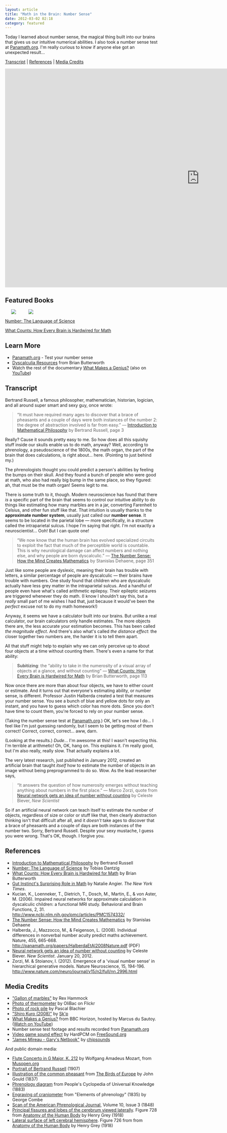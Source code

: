 ```yaml
---
layout: article
title: "Math in the Brain: Number Sense"
date: 2012-03-02 02:18
category: featured
---
```

<p>Today I learned about number sense, the magical thing built into our brains that gives us our intuitive numerical abilities. I also took a number sense test at <a href="http://panamath.org/">Panamath.org</a>. I'm really curious to know if anyone else got an unexpected result...</p>

<p><a href="http://learningnerd.com/math-in-the-brain-number-sense/#article">Transcript</a> | <a href="http://learningnerd.com/math-in-the-brain-number-sense/#references">References</a> | <a href="http://learningnerd.com/math-in-the-brain-number-sense/#credits">Media Credits</a></p>

<iframe width="1280" height="720" src="https://www.youtube.com/embed/PZ1mmVy5wTs?controls=0" frameborder="0" allowfullscreen></iframe>

<h2>Featured Books</h2>

<p style="float:left; padding: 0 20px; margin-top: 0px;"><a rel="nofollow" href="http://www.amazon.com/gp/product/0452288118/ref=as_li_tl?ie=UTF8&camp=1789&creative=390957&creativeASIN=0452288118&linkCode=as2&tag=learni084-20&linkId=PU4D3XSKJU5A3DV6"><img border="0" src="http://ws-na.amazon-adsystem.com/widgets/q?_encoding=UTF8&ASIN=0452288118&Format=_SL250_&ID=AsinImage&MarketPlace=US&ServiceVersion=20070822&WS=1&tag=learni084-20" ></a><img src="http://ir-na.amazon-adsystem.com/e/ir?t=learni084-20&l=as2&o=1&a=0452288118" width="1" height="1" border="0" alt="" style="border:none !important; margin:0px !important;" /></p>

<p style="float:left; padding: 0 20px; margin-top: 0px;"><a rel="nofollow" href="http://www.amazon.com/gp/product/0684854171/ref=as_li_tl?ie=UTF8&camp=1789&creative=390957&creativeASIN=0684854171&linkCode=as2&tag=learni084-20&linkId=WU4PPI4MPQILVDEI"><img border="0" src="http://ws-na.amazon-adsystem.com/widgets/q?_encoding=UTF8&ASIN=0684854171&Format=_SL250_&ID=AsinImage&MarketPlace=US&ServiceVersion=20070822&WS=1&tag=learni084-20" ></a><img src="http://ir-na.amazon-adsystem.com/e/ir?t=learni084-20&l=as2&o=1&a=0684854171" width="1" height="1" border="0" alt="" style="border:none !important; margin:0px !important;" /></p>

<p style="clear:both;"><a rel="nofollow" href="http://www.amazon.com/gp/product/0452288118/ref=as_li_tl?ie=UTF8&camp=1789&creative=390957&creativeASIN=0452288118&linkCode=as2&tag=learni084-20&linkId=PU4D3XSKJU5A3DV6">Number: The Language of Science</a><img src="http://ir-na.amazon-adsystem.com/e/ir?t=learni084-20&l=as2&o=1&a=0452288118" width="1" height="1" border="0" alt="" style="border:none !important; margin:0px !important;" /></p>

<p><a rel="nofollow" href="http://www.amazon.com/gp/product/0684854171/ref=as_li_tl?ie=UTF8&camp=1789&creative=390957&creativeASIN=0684854171&linkCode=as2&tag=learni084-20&linkId=WU4PPI4MPQILVDEI">What Counts: How Every Brain is Hardwired for Math</a><img src="http://ir-na.amazon-adsystem.com/e/ir?t=learni084-20&l=as2&o=1&a=0684854171" width="1" height="1" border="0" alt="" style="border:none !important; margin:0px !important;" />
<h2>Learn More</h2>
<ul>
<li><a href="http://panamath.org/">Panamath.org</a> - Test your number sense</li>
<li><a href="http://www.mathematicalbrain.com/dysclink.html">Dyscalculia Resources</a> from Brian Butterworth</li>
<li>Watch the rest of the documentary <a href="http://www.bbc.co.uk/programmes/b00qzlbv">What Makes a Genius?</a> (also on <a href="http://www.youtube.com/watch?v=EjDf3-Et-4o&t=11m21s">YouTube</a>)
</li>
</ul>

<h2 class="transcript">Transcript</h2>
<p>
Bertrand Russell, a famous philosopher, mathematician, historian, logician, and all around super smart and sexy guy, once wrote:</p>

<blockquote><p>“It must have required many ages to discover that a brace of pheasants and a couple of days were both instances of the number 2: the degree of abstraction involved is far from easy.” — <a href="http://books.google.com/books?id=jF1j0y2-hM0C&lpg=PP1&pg=PA3=onepage&q&f=false">Introduction to Mathematical Philosophy</a> by Bertrand Russell, page 3</p></blockquote>

<p>Really? Cause it sounds pretty easy to me. So how does all this squishy stuff inside our skulls enable us to do math, anyway? Well, according to phrenology, a pseudoscience of the 1800s, the math organ, the part of the brain that does calculations, is right about... here. (Pointing to just behind my.)</p>

<p>The phrenologists thought you could predict a person's abilities by feeling the bumps on their skull. And they found a bunch of people who were good at math, who also had really big bump in the same place, so they figured: ah, that must be the math organ! Seems legit to me.</p>

<p>There is some truth to it, though. Modern neuroscience has found that there <em>is</em> a specific part of the brain that seems to control our intuitive ability to do things like estimating how many marbles are in a jar, converting Farenheit to Celsius, and other fun stuff like that. That intuition is usually thanks to the <strong>approximate number system</strong>, usually just called our <strong>number sense</strong>. It seems to be located in the parietal lobe — more specifically, in a structure called the intraparietal sulcus. I hope I'm saying that right. I'm not exactly a neuroscientist... Ooh! But I can quote one!</p>

<blockquote><p>“We now know that the human brain has evolved specialized circuits to exploit the fact that much of the perceptible world is countable. This is why neurological damage can affect numbers and nothing else, and why people are born dyscalculic.” — <a href="http://www.amazon.com/gp/product/0195132408/ref=as_li_ss_tl?ie=UTF8&tag=learni084-20&linkCode=as2&camp=1789&creative=390957&creativeASIN=0195132408">The Number Sense: How the Mind Creates Mathematics</a><img src="http://www.assoc-amazon.com/e/ir?t=learni084-20&l=as2&o=1&a=0195132408" width="1" height="1" border="0" alt="" style="border:none !important; margin:0px !important;" /> by Stanislas Dehaene, page 351</p></blockquote>

<p>Just like some people are dyslexic, meaning their brain has trouble with letters, a similar percentage of people are dyscalculic — their brains have trouble with numbers. One study found that children who are dyscalculic actually have less grey matter in the intraparietal sulcus. And a handful of people even have what's called arithmetic epilepsy. Their epileptic seizures are triggered whenever they do math. (I know I shouldn't say this, but a <em>really</em> small part of me wishes I had that, just because it would've been the <em>perfect</em> excuse not to do my math homework!)</p>

<p>Anyway, it seems we have a calculator built into our brains. But unlike a real calculator, our brain calculators only handle estimates. The more objects there are, the less accurate your estimation becomes. This has been called <em>the magnitude effect</em>. And there's also what's called <em>the distance effect</em>: the closer together two numbers are, the harder it is to tell them apart.</p>

<p>All that stuff might help to explain why we can only perceive up to about four objects at a time without counting them. There's even a name for that ability:

<blockquote><p><strong>Subitizing</strong>: the “ability to take in the numerosity of a visual array of objects at a glance, and without counting” — <a href="http://www.amazon.com/gp/product/0684854171/ref=as_li_ss_tl?ie=UTF8&tag=learni084-20&linkCode=as2&camp=1789&creative=390957&creativeASIN=0684854171">What Counts: How Every Brain is Hardwired for Math</a><img src="http://www.assoc-amazon.com/e/ir?t=learni084-20&l=as2&o=1&a=0684854171" width="1" height="1" border="0" alt="" style="border:none !important; margin:0px !important;" /> by Brian Butterworth, page 113</p></blockquote>

<p>Now once there are more than about four objects, we have to either count or estimate. And it turns out that everyone's estimating ability, or number sense, is different. Professor Justin Halberda created a test that measures your number sense. You see a bunch of blue and yellow dots for only an instant, and you have to guess which color has more dots. Since you don't have time to count them, you're forced to rely on your number sense.</p>

<p>(Taking the number sense test at <a href="http://panamath.org/">Panamath.org</a>.) OK, let's see how I do... I feel like I'm just guessing randomly, but I seem to be getting most of them correct! Correct, correct, correct... aww, darn.</p>

<p>(Looking at the results.) <em>Dude</em>... I'm awesome at this! I wasn't expecting this. I'm terrible at arithmetic! Oh, OK, hang on. This explains it. I'm really good, but I'm also really, really slow. That actually explains a lot.</p>

<p>The very latest research, just published in January 2012, created an artificial brain that taught <em>itself</em> how to estimate the number of objects in an image without being preprogrammed to do so. Wow. As the lead researcher says,</p>

<blockquote><p>“It answers the question of how numerosity emerges without teaching anything about numbers in the first place.” — Marco Zorzi, quote from <a href="http://www.newscientist.com/article/mg21328484.200-neural-network-gets-an-idea-of-number-without-counting.html">Neural network gets an idea of number without counting</a> by Celeste Biever, <em>New Scientist</em></p></blockquote>

<p>So if an artificial neural network can teach itself to estimate the number of objects, regardless of size or color or stuff like that, then clearly abstraction thinking isn't that difficult after all, and it <em>doesn't</em> take ages to discover that a brace of pheasants and a couple of days are both instances of the number two. Sorry, Bertrand Russell. Despite your sexy mustache, I guess you were wrong. That's OK, though. I forgive you.</p>

<h2 id="references">References</h2>
<ul>
<li><a href="http://books.google.com/books?id=jF1j0y2-hM0C&lpg=PP1&pg=PA3=onepage&q&f=false">Introduction to Mathematical Philosophy</a> by Bertrand Russell</li>

<li><a href="http://www.amazon.com/gp/product/0452288118/ref=as_li_ss_tl?ie=UTF8&tag=learni084-20&linkCode=as2&camp=1789&creative=390957&creativeASIN=0452288118">Number: The Language of Science</a><img src="http://www.assoc-amazon.com/e/ir?t=learni084-20&l=as2&o=1&a=0452288118" width="1" height="1" border="0" alt="" style="border:none !important; margin:0px !important;" /> by Tobias Dantzig</li>

<li><a href="http://www.amazon.com/gp/product/0684854171/ref=as_li_ss_tl?ie=UTF8&tag=learni084-20&linkCode=as2&camp=1789&creative=390957&creativeASIN=0684854171">What Counts: How Every Brain is Hardwired for Math</a><img src="http://www.assoc-amazon.com/e/ir?t=learni084-20&l=as2&o=1&a=0684854171" width="1" height="1" border="0" alt="" style="border:none !important; margin:0px !important;" /> by Brian Butterworth</li>

<li><a href="http://www.nytimes.com/2008/09/16/science/16angi.html">Gut Instinct's Surprising Role in Math</a> by Natalie Angier. <em>The New York Times</em>.</li>

<li>Kucian, K., Loenneker, T., Dietrich, T., Dosch, M., Martin, E., & von Aster, M. (2006). Impaired neural networks for approximate calculation in dyscalculic children: a functional MRI study. Behavioral and Brain Functions, 2, 31. <a href="http://www.ncbi.nlm.nih.gov/pmc/articles/PMC1574332/">http://www.ncbi.nlm.nih.gov/pmc/articles/PMC1574332/</a></li>

<li><a href="http://www.amazon.com/gp/product/0195132408/ref=as_li_ss_tl?ie=UTF8&tag=learni084-20&linkCode=as2&camp=1789&creative=390957&creativeASIN=0195132408">The Number Sense: How the Mind Creates Mathematics</a><img src="http://www.assoc-amazon.com/e/ir?t=learni084-20&l=as2&o=1&a=0195132408" width="1" height="1" border="0" alt="" style="border:none !important; margin:0px !important;" /> by Stanislas Dehaene</li>

<li>Halberda, J., Mazzocco, M., & Feigenson, L. (2008). Individual differences in nonverbal number acuity predict maths achievement. Nature, 455, 665-668. <a href="http://panamath.org/papers/HalberdaEtAl2008Nature.pdf">http://panamath.org/papers/HalberdaEtAl2008Nature.pdf</a> (PDF)</li>

<li><a href="http://www.newscientist.com/article/mg21328484.200-neural-network-gets-an-idea-of-number-without-counting.html">Neural network gets an idea of number without counting</a> by Celeste Biever. <em>New Scientist</em>. January 20, 2012.</li>

<li>Zorzi, M. & Stoianov, I. (2012). Emergence of a 'visual number sense' in hierarchical generative models. Nature Neuroscience, 15, 194-196. <a href="http://www.nature.com/neuro/journal/v15/n2/full/nn.2996.html">http://www.nature.com/neuro/journal/v15/n2/full/nn.2996.html</a></li>
</ul>

<h2 id="credits">Media Credits</h2>

<ul>
<li><a href="http://www.flickr.com/photos/41894170584@N01/1198320011/">"Gallon of marbles"</a> by Rex Hammock</li>

<li><a href="http://www.flickr.com/photos/47757737@N00/2341924067/">Photo of thermometer</a> by OliBac on Flickr</li>

<li><a href="http://www.flickr.com/photos/62274444@N00/4282430189/">Photo of rock pile</a> by Pascal Blachier</li>

<li><a href="http://soundcloud.com/skiponline/shiro-kuro-2008">"Shiro Kuro (2008)"</a> by <a href="http://soundcloud.com/skiponline">Sk'p</a></li>

<li><a href="http://www.bbc.co.uk/programmes/b00qzlbv">What Makes a Genius?</a> from BBC Horizon, hosted by Marcus du Sautoy. (<a href="http://www.youtube.com/watch?v=EjDf3-Et-4o&t=11m21s">Watch on YouTube</a>)
</li>

<li>Number sense test footage and results recorded from <a href="http://panamath.org/">Panamath.org</a></li>

<li><a href="http://www.freesound.org/people/HardPCM/sounds/34232/">Video game sound effect</a> by HardPCM on <a href="http://www.freesound.org/">FreeSound.org</a></li>

<li><a href="http://soundcloud.com/chipsounds/james-mireau-garys-netbook">"James Mireau - Gary's Netbook"</a> by <a href="http://soundcloud.com/chipsounds">chipsounds</a></li>
</ul>

<p>And public domain media:</p>
<ul>
<li><a href="http://musopen.org/music/piece/69">Flute Concerto in G Major, K. 212</a> by Wolfgang Amadeus Mozart, from <a href="http://musopen.org/">Musopen.org</a></li>
<li><a href="http://commons.wikimedia.org/wiki/File:Russell1907-2.jpg">Portrait of Bertrand Russell</a> (1907)</li>
<li><a href="http://commons.wikimedia.org/wiki/File:Common_Pheasant.jpg">Illustration of the common pheasant</a> from <a href="http://gallica.bnf.fr/ark:/12148/btv1b23000047/f5/">The Birds of Europe</a> by John Gould (1837)</li>
<li><a href="http://commons.wikimedia.org/wiki/File:PhrenologyPix.jpg">Phrenology diagram</a> from People's Cyclopedia of Universal Knowledge (1883)</li>
<li><a href="http://commons.wikimedia.org/wiki/File:Craniometer.Elements.of.phrenology.George.Combe.1.png">Engraving of craniometer</a> from "Elements of phrenology" (1835) by George Combe </li>
<li><a href="http://en.wikipedia.org/wiki/File:Phrenology-journal.jpg">Scan of the American Phrenological Journal</a>, Volume 10, Issue 3 (1848)</li>
<li><a href="http://en.wikipedia.org/wiki/File:Lobes_of_the_brain_NL.svg">Principal fissures and lobes of the cerebrum viewed laterally</a>. Figure 728 from <a href="http://www.bartleby.com/107/">Anatomy of the Human Body</a> by Henry Grey (1918)</li>
<li><a href="http://commons.wikimedia.org/wiki/File:Gray726_intraparietal_sulcus.svg">Lateral surface of left cerebral hemisphere</a>. Figure 726 from from <a href="http://www.bartleby.com/107/">Anatomy of the Human Body</a> by Henry Grey (1918)</li>
</ul>